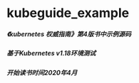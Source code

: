 # kubeguide_example
##### 《kubernetes 权威指南》第4版书中示例源码
##### 基于Kubernetes v1.18环境测试
##### 开始读书时间2020年4月
